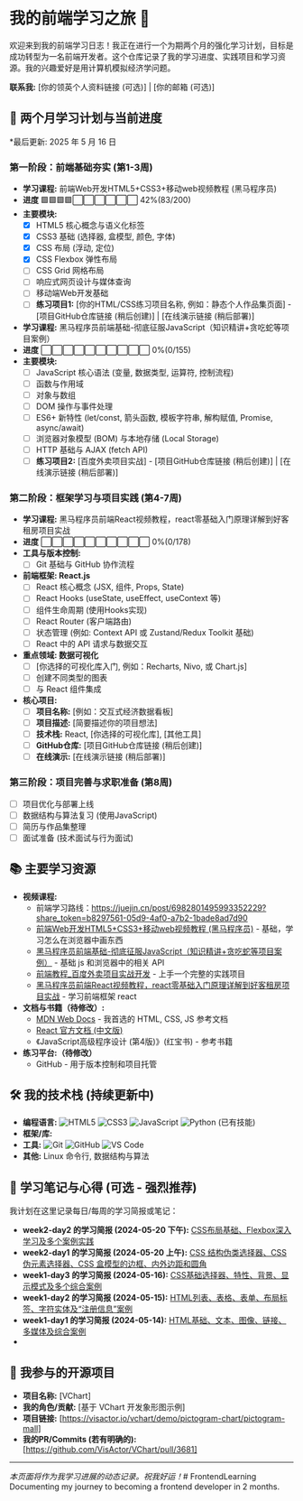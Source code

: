 # 我的前端学习之旅 🚀

欢迎来到我的前端学习日志！我正在进行一个为期两个月的强化学习计划，目标是成功转型为一名前端开发者。这个仓库记录了我的学习进度、实践项目和学习资源。我的兴趣爱好是用计算机模拟经济学问题。

**联系我:** [你的领英个人资料链接 (可选)] | [你的邮箱 (可选)]

## 🎯 两个月学习计划与当前进度

*最后更新: 2025 年 5 月 16 日

### 第一阶段：前端基础夯实 (第1-3周)
*   **学习课程:** 前端Web开发HTML5+CSS3+移动web视频教程 (黑马程序员)
*   **进度** 🟩🟩🟩🟩⬜⬜⬜⬜⬜⬜ 42%(83/200)
*   **主要模块:**
    *   [x] HTML5 核心概念与语义化标签
    *   [x] CSS3 基础 (选择器, 盒模型, 颜色, 字体)
    *   [x] CSS 布局 (浮动, 定位)
    *   [x] CSS Flexbox 弹性布局
    *   [ ] CSS Grid 网格布局
    *   [ ] 响应式网页设计与媒体查询
    *   [ ] 移动端Web开发基础
    *   [ ] **练习项目1:** [你的HTML/CSS练习项目名称, 例如：静态个人作品集页面] - [项目GitHub仓库链接 (稍后创建)] | [在线演示链接 (稍后部署)]
            
*   **学习课程:** 黑马程序员前端基础-彻底征服JavaScript（知识精讲+贪吃蛇等项目案例）
*   **进度** ⬜⬜⬜⬜⬜⬜⬜⬜⬜⬜ 0%(0/155)
*   **主要模块:**
    *   [ ] JavaScript 核心语法 (变量, 数据类型, 运算符, 控制流程)
    *   [ ] 函数与作用域
    *   [ ] 对象与数组
    *   [ ] DOM 操作与事件处理
    *   [ ] ES6+ 新特性 (let/const, 箭头函数, 模板字符串, 解构赋值, Promise, async/await)
    *   [ ] 浏览器对象模型 (BOM) 与本地存储 (Local Storage)
    *   [ ] HTTP 基础与 AJAX (fetch API)
    *   [ ] **练习项目2:** [百度外卖项目实战] - [项目GitHub仓库链接 (稍后创建)] | [在线演示链接 (稍后部署)]

### 第二阶段：框架学习与项目实践 (第4-7周)
*   **学习课程:** 黑马程序员前端React视频教程，react零基础入门原理详解到好客租房项目实战
*   **进度** ⬜⬜⬜⬜⬜⬜⬜⬜⬜⬜ 0%(0/178)
*   **工具与版本控制:**
    *   [ ] Git 基础与 GitHub 协作流程
*   **前端框架: React.js**
    *   [ ] React 核心概念 (JSX, 组件, Props, State)
    *   [ ] React Hooks (useState, useEffect, useContext 等)
    *   [ ] 组件生命周期 (使用Hooks实现)
    *   [ ] React Router (客户端路由)
    *   [ ] 状态管理 (例如: Context API 或 Zustand/Redux Toolkit 基础)
    *   [ ] React 中的 API 请求与数据交互
*   **重点领域: 数据可视化**
    *   [ ] [你选择的可视化库入门, 例如：Recharts, Nivo, 或 Chart.js]
    *   [ ] 创建不同类型的图表
    *   [ ] 与 React 组件集成
*   **核心项目:**
    *   [ ] **项目名称:** [例如：交互式经济数据看板]
    *   [ ] **项目描述:** [简要描述你的项目想法]
    *   [ ] **技术栈:** React, [你选择的可视化库], [其他工具]
    *   [ ] **GitHub仓库:** [项目GitHub仓库链接 (稍后创建)]
    *   [ ] **在线演示:** [在线演示链接 (稍后部署)]

### 第三阶段：项目完善与求职准备 (第8周)
*   [ ] 项目优化与部署上线
*   [ ] 数据结构与算法复习 (使用JavaScript)
*   [ ] 简历与作品集整理
*   [ ] 面试准备 (技术面试与行为面试)

## 📚 主要学习资源

*   **视频课程:**
    *   前端学习路线：https://juejin.cn/post/6982801495993352229?share_token=b8297561-05d9-4af0-a7b2-1bade8ad7d90
    *   [前端Web开发HTML5+CSS3+移动web视频教程 (黑马程序员)](https://www.bilibili.com/video/BV1kM4y127Li?buvid=XUA0035AF28F3800F042A080C5A0813C5AB75&from_spmid=main.space-contribution.0.0&is_story_h5=false&mid=je%2FYBeRdWoAUraXta5xyZA%3D%3D&plat_id=114&share_from=ugc&share_medium=android&share_plat=android&share_session_id=79b92286-32ce-4f9a-b1a6-b97b8284da6b&share_source=WEIXIN&share_tag=s_i&spmid=united.player-video-detail.0.0&timestamp=1746622820&unique_k=ZOPa0cf&up_id=37974444&vd_source=524015b80a727597d3f2d480dff48809) - 基础，学习怎么在浏览器中画东西
    *   [黑马程序员前端基础-彻底征服JavaScript（知识精讲+贪吃蛇等项目案例）](https://www.bilibili.com/video/BV1tW41187vH?buvid=XUA0035AF28F3800F042A080C5A0813C5AB75&from_spmid=main.space-contribution.0.0&is_story_h5=false&mid=je%2FYBeRdWoAUraXta5xyZA%3D%3D&plat_id=114&share_from=ugc&share_medium=android&share_plat=android&share_session_id=f96155d6-8eb0-4eee-a42e-3cdb80c5f9a5&share_source=WEIXIN&share_tag=s_i&spmid=united.player-video-detail.0.0&timestamp=1746622857&unique_k=z0juG2m&up_id=37974444&vd_source=524015b80a727597d3f2d480dff48809) - 基础 js 和浏览器中的相关 API
    *   [前端教程_百度外卖项目实战开发](https://www.bilibili.com/video/BV1nx411E7Rh?buvid=XUA0035AF28F3800F042A080C5A0813C5AB75&from_spmid=main.space-contribution.0.0&is_story_h5=false&mid=je%2FYBeRdWoAUraXta5xyZA%3D%3D&plat_id=114&share_from=ugc&share_medium=android&share_plat=android&share_session_id=e4d39fe9-0b29-427c-b1cb-cd80ece39ac8&share_source=WEIXIN&share_tag=s_i&spmid=united.player-video-detail.0.0&timestamp=1746623176&unique_k=cKSPSif&up_id=37974444&vd_source=524015b80a727597d3f2d480dff48809) - 上手一个完整的实践项目
    *   [黑马程序员前端React视频教程，react零基础入门原理详解到好客租房项目实战](https://www.bilibili.com/video/BV1gh411U7JD/?buvid=XUA0035AF28F3800F042A080C5A0813C5AB75&from_spmid=main.space-search.0.0&is_story_h5=false&mid=je%2FYBeRdWoAUraXta5xyZA%3D%3D&p=7&plat_id=114&share_from=ugc&share_medium=android&share_plat=android&share_session_id=c8f4b794-8758-4b92-8b05-1ec61d2b5667&share_source=WEIXIN&share_tag=s_i&spmid=united.player-video-detail.0.0&timestamp=1746623276&unique_k=JT0Ermo&up_id=37974444&vd_source=524015b80a727597d3f2d480dff48809) - 学习前端框架 react
*   **文档与书籍（待修改）:**
    *   [MDN Web Docs](https://developer.mozilla.org/zh-CN/) - 我首选的 HTML, CSS, JS 参考文档
    *   [React 官方文档 (中文版)](https://zh-hans.reactjs.org/)
    *   《JavaScript高级程序设计 (第4版)》(红宝书) - 参考书籍
*   **练习平台:（待修改）**
    *   GitHub - 用于版本控制和项目托管

## 🛠️ 我的技术栈 (持续更新中)

*   **编程语言:** ![HTML5](https://img.shields.io/badge/html5-%23E34F26.svg?style=flat-square&logo=html5&logoColor=white) ![CSS3](https://img.shields.io/badge/css3-%231572B6.svg?style=flat-square&logo=css3&logoColor=white) ![JavaScript](https://img.shields.io/badge/javascript-%23323330.svg?style=flat-square&logo=javascript&logoColor=%23F7DF1E) ![Python](https://img.shields.io/badge/python-3776AB?style=flat-square&logo=python&logoColor=white) (已有技能)
*   **框架/库:** 
*   **工具:** ![Git](https://img.shields.io/badge/git-%23F05033.svg?style=flat-square&logo=git&logoColor=white) ![GitHub](https://img.shields.io/badge/github-%23121011.svg?style=flat-square&logo=github&logoColor=white) ![VS Code](https://img.shields.io/badge/VS%20Code-0078d7.svg?style=flat-square&logo=visual-studio-code&logoColor=white)
*   **其他:** Linux 命令行, 数据结构与算法

## 📝 学习笔记与心得 (可选 - 强烈推荐)

我计划在这里记录每日/每周的学习简报或笔记：
*   **week2-day2 的学习简报 (2024-05-20 下午):** [CSS布局基础、Flexbox深入学习及多个案例实践](./learning_logs/week2-day2.md)
*   **week2-day1 的学习简报 (2024-05-20 上午):** [CSS 结构伪类选择器、CSS 伪元素选择器、CSS 盒模型的边框、内外边距和圆角](./learning_logs/week2-day1.md)
*   **week1-day3 的学习简报 (2024-05-16):** [CSS基础选择器、特性、背景、显示模式及多个综合案例](./learning_logs/week1-day3.md)
*   **week1-day2 的学习简报 (2024-05-15):** [HTML列表、表格、表单、布局标签、字符实体及“注册信息”案例](./learning_logs/week1-day2.md)
*   **week1-day1 的学习简报 (2024-05-14):** [HTML基础、文本、图像、链接、多媒体及综合案例](./learning_logs/week1-day1.md)
*   <!-- 新的日志会添加到这里 -->

## 🌱 我参与的开源项目

*   **项目名称:** [VChart]
*   **我的角色/贡献:** [基于 VChart 开发象形图示例]
*   **项目链接:** [https://visactor.io/vchart/demo/pictogram-chart/pictogram-mall]
*   **我的PR/Commits (若有明确的):** [https://github.com/VisActor/VChart/pull/3681]

---
*本页面将作为我学习进展的动态记录。祝我好运！*# FrontendLearning
Documenting my journey to becoming a frontend developer in 2 months.
